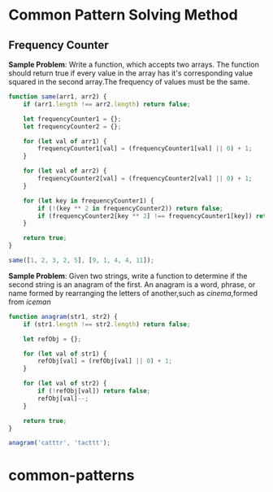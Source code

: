 # Common Pattern Solving Method

## Frequency Counter

**Sample Problem**: Write a function, which accepts two arrays. The function should return true if every value in the array has it's corresponding value squared in the second array.The frequency of values must be the same.

```javascript
function same(arr1, arr2) {
	if (arr1.length !== arr2.length) return false;

	let frequencyCounter1 = {};
	let frequencyCounter2 = {};

	for (let val of arr1) {
		frequencyCounter1[val] = (frequencyCounter1[val] || 0) + 1;
	}

	for (let val of arr2) {
		frequencyCounter2[val] = (frequencyCounter2[val] || 0) + 1;
	}

	for (let key in frequencyCounter1) {
		if (!(key ** 2 in frequencyCounter2)) return false;
		if (frequencyCounter2[key ** 2] !== frequencyCounter1[key]) return false;
	}

	return true;
}

same([1, 2, 3, 2, 5], [9, 1, 4, 4, 11]);
```

**Sample Problem**: Given two strings, write a function to determine if the second string is an anagram of the first. An anagram is a word, phrase, or name formed by rearranging the letters of another,such as _cinema_,formed from _iceman_

```javascript
function anagram(str1, str2) {
	if (str1.length !== str2.length) return false;

	let refObj = {};

	for (let val of str1) {
		refObj[val] = (refObj[val] || 0) + 1;
	}

	for (let val of str2) {
		if (!refObj[val]) return false;
		refObj[val]--;
	}

	return true;
}

anagram('catttr', 'tacttt');
```
# common-patterns
